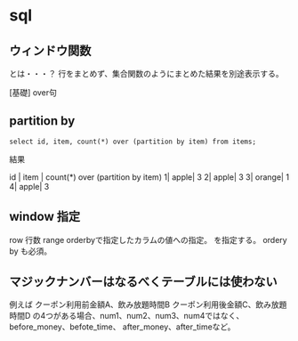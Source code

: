 # sql
## ウィンドウ関数

とは・・・？
行をまとめず、集合関数のようにまとめた結果を別途表示する。

[基礎]
over句

## partition by
`select id, item, count(*) over (partition by item) from items;`

結果

id | item | count(*) over (partition by item) 
1|  apple|   3
2|  apple|   3
3|  orange|  1
4|  apple|   3

## window 指定
row 行数
range orderbyで指定したカラムの値への指定。
を指定する。
ordery by も必須。


## マジックナンバーはなるべくテーブルには使わない
例えば
クーポン利用前金額A、飲み放題時間B
クーポン利用後金額C、飲み放題時間D
の4つがある場合、num1、num2、num3、num4ではなく、
before_money、befote_time、
after_money、after_timeなど。

